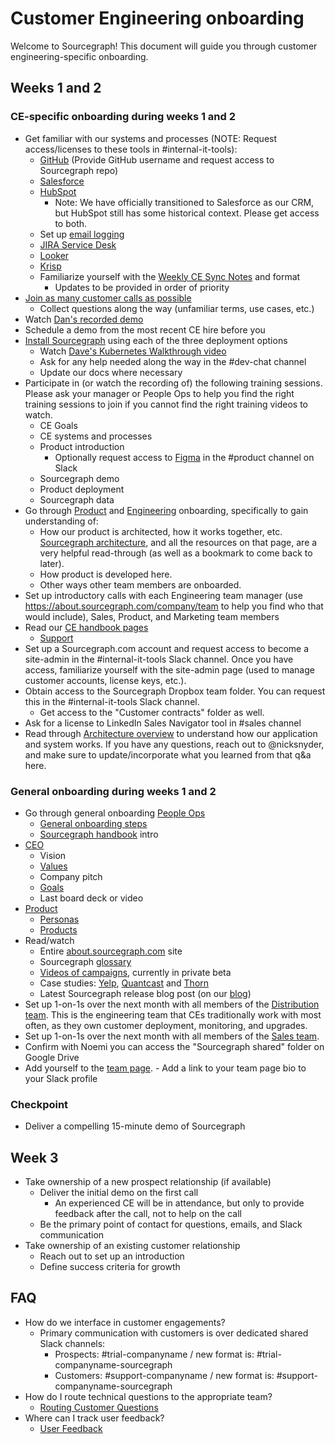 # Customer Engineering onboarding

Welcome to Sourcegraph! This document will guide you through customer engineering-specific onboarding.

## Weeks 1 and 2

### CE-specific onboarding during weeks 1 and 2

- Get familiar with our systems and processes (NOTE: Request access/licenses to these tools in #internal-it-tools):
  - [GitHub](https://github.com/) (Provide GitHub username and request access to Sourcegraph repo) 
  - [Salesforce](https://sourcegraph2020.my.salesforce.com/?ec=302&startURL=%2Fvisualforce%2Fsession%3Furl%3Dhttps%253A%252F%252Fsourcegraph2020.lightning.force.com%252Flightning%252Fpage%252Fhome)
  - [HubSpot](https://app.hubspot.com/contacts/2762526/deals/board/view/all/)
    - Note: We have officially transitioned to Salesforce as our CRM, but HubSpot still has some historical context. Please get access to both.
  - Set up [email logging](https://about.sourcegraph.com/handbook/sales/records)
  - [JIRA Service Desk](https://sourcegraph.atlassian.net/jira/servicedesk/projects/SG/queues/custom/1)
  - [Looker](https://sourcegraph.looker.com/dashboards/94?Unique%20Server%20ID=&Site%20ID=&filter_config=%7B%22Unique%20Server%20ID%22:%5B%7B%22type%22:%22%3D%22,%22values%22:%5B%7B%22constant%22:%22%22%7D,%7B%7D%5D,%22id%22:2%7D%5D,%22Site%20ID%22:%5B%7B%22type%22:%22%3D%22,%22values%22:%5B%7B%22constant%22:%22%22%7D,%7B%7D%5D,%22id%22:3%7D%5D%7D)
  - [Krisp](https://krisp.ai/)
  - Familiarize yourself with the [Weekly CE Sync Notes](https://docs.google.com/document/d/1c40u7Bh2vPIAHcz8qS_qLOt310MfjrGeHN5-W45nh4U/edit) and format 
    - Updates to be provided in order of priority 
- [Join as many customer calls as possible](../sales/onboarding/joining_customer_calls.md)
  - Collect questions along the way (unfamiliar terms, use cases, etc.)
- Watch [Dan's recorded demo](https://drive.google.com/file/d/1VUZ0rnZQpNgjtGDI0tMC-h-OtL0Czz8H/view?usp=sharing) 
- Schedule a demo from the most recent CE hire before you
- [Install Sourcegraph](https://docs.sourcegraph.com/admin/install/) using each of the three deployment options
  - Watch [Dave's Kubernetes Walkthrough video](https://drive.google.com/drive/folders/1Mqlndi3anVp9Eq8tYgVoyjodyoxsfik2?usp=sharing)
  - Ask for any help needed along the way in the #dev-chat channel
  - Update our docs where necessary
- Participate in (or watch the recording of) the following training sessions. Please ask your manager or People Ops to help you find the right training sessions to join if you cannot find the right training videos to watch.
  - CE Goals
  - CE systems and processes 
  - Product introduction 
    - Optionally request access to [Figma](https://www.figma.com/) in the #product channel on Slack
  - Sourcegraph demo 
  - Product deployment 
  - Sourcegraph data 
- Go through [Product](https://about.sourcegraph.com/handbook/product/onboarding) and [Engineering](https://about.sourcegraph.com/handbook/engineering/onboarding) onboarding, specifically to gain understanding of:
  - How our product is architected, how it works together, etc. [Sourcegraph architecture](https://docs.sourcegraph.com/dev/background-information/architecture), and all the resources on that page, are a very helpful read-through (as well as a bookmark to come back to later).
  - How product is developed here.
  - Other ways other team members are onboarded.
- Set up introductory calls with each Engineering team manager (use https://about.sourcegraph.com/company/team to help you find who that would include), Sales, Product, and Marketing team members
- Read our [CE handbook pages](index.md)
  - [Support](support.md)
- Set up a Sourcegraph.com account and request access to become a site-admin in the #internal-it-tools Slack channel. Once you have access, familiarize yourself with the site-admin page (used to manage customer accounts, license keys, etc.).
- Obtain access to the Sourcegraph Dropbox team folder. You can request this in the #internal-it-tools Slack channel.
  - Get access to the "Customer contracts" folder as well.
- Ask for a license to LinkedIn Sales Navigator tool in #sales channel
- Read through [Architecture overview](https://docs.sourcegraph.com/dev/background-information/architecture) to understand how our application and system works. If you have any questions, reach out to @nicksnyder, and make sure to update/incorporate what you learned from that q&a here.

### General onboarding during weeks 1 and 2

- Go through general onboarding [People Ops](../people-ops/index.md)
  - [General onboarding steps](../people-ops/onboarding/index.md#general-onboarding-checklist)
  - [Sourcegraph handbook](../index.md) intro
- [CEO](../ceo/index.md)
  - Vision
  - [Values](../../company/values.md)
  - Company pitch
  - [Goals](../../company/goals/index.md)
  - Last board deck or video
- [Product](../product/index.md)
  - [Personas](../marketing/personas.md)
  - [Products](https://about.sourcegraph.com/product)
- Read/watch
  - Entire [about.sourcegraph.com](https://about.sourcegraph.com) site
  - Sourcegraph [glossary](https://sourcegraph.com/github.com/sourcegraph/sourcegraph/-/blob/enterprise/docs/glossary.md)
  - [Videos of campaigns](https://about.sourcegraph.com/product/code-change-management), currently in private beta
  - Case studies: [Yelp](https://engineeringblog.yelp.com/2019/11/winning-the-hackathon-with-sourcegraph.html), [Quantcast](https://about.sourcegraph.com/case-studies/quantcast/) and [Thorn](https://about.sourcegraph.com/case-studies/we-are-thorn/)
  - Latest Sourcegraph release blog post (on our [blog](https://about.sourcegraph.com/blog))
- Set up 1-on-1s over the next month with all members of the [Distribution team](../engineering/distribution/index.md). This is the engineering team that CEs traditionally work with most often, as they own customer deployment, monitoring, and upgrades.
- Set up 1-on-1s over the next month with all members of the [Sales team](../sales/index.md).
- Confirm with Noemi you can access the "Sourcegraph shared" folder on Google Drive
- Add yourself to the [team page](https://about.sourcegraph.com/company/team). - Add a link to your team page bio to your Slack profile

### Checkpoint

- Deliver a compelling 15-minute demo of Sourcegraph

## Week 3

- Take ownership of a new prospect relationship (if available)
  - Deliver the initial demo on the first call
    - An experienced CE will be in attendance, but only to provide feedback after the call, not to help on the call
  - Be the primary point of contact for questions, emails, and Slack communication
- Take ownership of an existing customer relationship
  - Reach out to set up an introduction
  - Define success criteria for growth
  
## FAQ

- How do we interface in customer engagements?
  - Primary communication with customers is over dedicated shared Slack channels:
    - Prospects: #trial-companyname / new format is: #trial-companyname-sourcegraph
    - Customers: #support-companyname / new format is: #support-companyname-sourcegraph
- How do I route technical questions to the appropriate team?
  - [Routing Customer Questions](https://about.sourcegraph.com/handbook/ce/routing_questions)
- Where can I track user feedback?
  - [User Feedback](https://about.sourcegraph.com/handbook/product/user_feedback)
